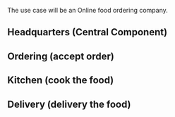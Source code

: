 The use case will be an Online food ordering company.
## Headquarters (Central Component)

## Ordering (accept order)

## Kitchen (cook the food)

## Delivery (delivery the food)

